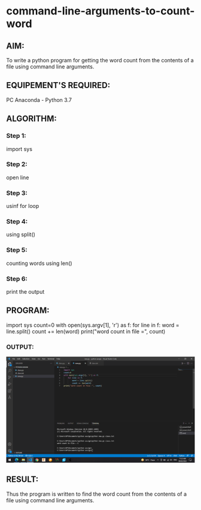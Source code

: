 # command-line-arguments-to-count-word
## AIM:
To write a python program for getting the word count from the contents of a file using command line arguments.
## EQUIPEMENT'S REQUIRED: 
PC
Anaconda - Python 3.7
## ALGORITHM: 
### Step 1:

import sys

### Step 2: 

open line
 
### Step 3: 

usinf for loop

### Step 4:  

using split()

### Step 5: 

counting words using len()

### Step 6: 

print the output

## PROGRAM:

import sys
count=0
with open(sys.argv[1], 'r') as f:
    for line in f:
        word = line.split()
        count += len(word)
print("word count in file =", count)

### OUTPUT:
![GitHub Logo](.//img1.png)


## RESULT:
Thus the program is written to find the word count from the contents of a file using command line arguments.

